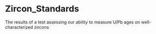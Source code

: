# Zircon_Standards
 The results of a test assessing our ability to measure U/Pb ages on well-characterized zircons
